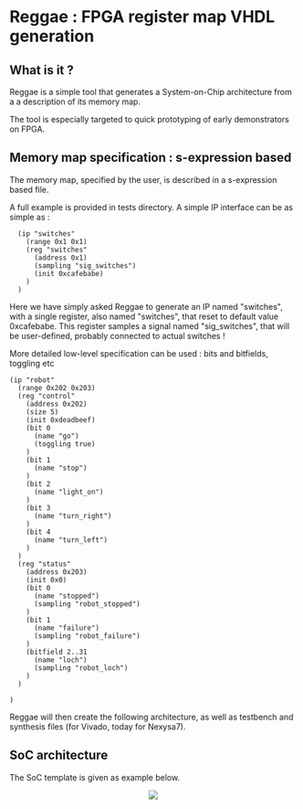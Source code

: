 # Reggae : FPGA register map VHDL generation

## What is it ?
Reggae is a simple tool that generates a System-on-Chip architecture from a a description of its memory map.

The tool is especially targeted to quick prototyping of early demonstrators on FPGA.

## Memory map specification : s-expression based
The memory map, specified by the user, is described in a s-expression based file.

A full example is provided in tests directory. A simple IP interface can be as simple as :

```
  (ip "switches"
    (range 0x1 0x1)
    (reg "switches"
      (address 0x1)
      (sampling "sig_switches")
      (init 0xcafebabe)
    )
  )
```
Here we have simply asked Reggae to generate an IP named "switches", with a single register, also named "switches", that reset to default value 0xcafebabe. This register samples a signal named "sig_switches", that will be user-defined, probably connected to actual switches !

More detailed low-level specification can be used : bits and bitfields, toggling etc

```
(ip "robot"
  (range 0x202 0x203)
  (reg "control"
    (address 0x202)
    (size 5)
    (init 0xdeadbeef)
    (bit 0
      (name "go")
      (toggling true)
    )
    (bit 1
      (name "stop")
    )
    (bit 2
      (name "light_on")
    )
    (bit 3
      (name "turn_right")
    )
    (bit 4
      (name "turn_left")
    )
  )
  (reg "status"
    (address 0x203)
    (init 0x0)
    (bit 0
      (name "stopped")
      (sampling "robot_stopped")
    )
    (bit 1
      (name "failure")
      (sampling "robot_failure")
    )
    (bitfield 2..31
      (name "loch")
      (sampling "robot_loch")
    )
  )

)
```

Reggae will then create the following architecture, as well as testbench and synthesis files (for Vivado, today for Nexysa7).

## SoC architecture

The SoC template is given as example below.

<p align="center">
  <img src="./doc/schematic.png" />
</p>
